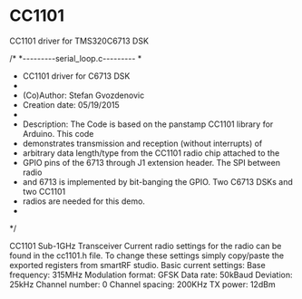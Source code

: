 # CC1101
CC1101 driver for TMS320C6713 DSK

/*
*---------serial_loop.c---------
*
* CC1101 driver for C6713 DSK
*
* (Co)Author: Stefan Gvozdenovic
* Creation date: 05/19/2015
*
* Description: The Code is based on the panstamp CC1101 library for Arduino. This code
* demonstrates transmission and reception (without interrupts) of
* arbitrary data length/type from the CC1101 radio chip attached to the
* GPIO pins of the 6713 through J1 extension header. The SPI between radio
* and 6713 is implemented by bit-banging the GPIO. Two C6713 DSKs and two CC1101
* radios are needed for this demo.
*
*/

CC1101 Sub-1GHz Transceiver
Current radio settings for the radio can be found in the cc1101.h file. To change these 
settings simply copy/paste the exported registers from smartRF studio.
Basic current settings:
                Base frequency:     315MHz
                Modulation format:  GFSK
                Data rate:          50kBaud
                Deviation:          25kHz
                Channel number:     0
                Channel spacing:    200KHz
                TX power:           12dBm



